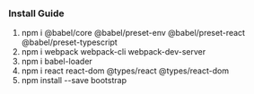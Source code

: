 ### Install Guide

1. npm i @babel/core @babel/preset-env @babel/preset-react @babel/preset-typescript 
2. npm i webpack webpack-cli webpack-dev-server 
3. npm i babel-loader 
4. npm i react react-dom @types/react @types/react-dom
5. npm install --save bootstrap
